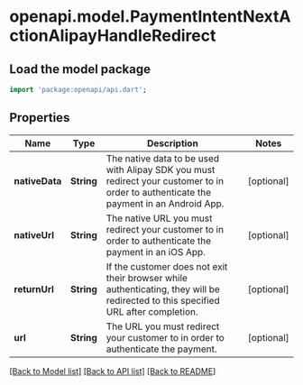 # openapi.model.PaymentIntentNextActionAlipayHandleRedirect

## Load the model package
```dart
import 'package:openapi/api.dart';
```

## Properties
Name | Type | Description | Notes
------------ | ------------- | ------------- | -------------
**nativeData** | **String** | The native data to be used with Alipay SDK you must redirect your customer to in order to authenticate the payment in an Android App. | [optional] 
**nativeUrl** | **String** | The native URL you must redirect your customer to in order to authenticate the payment in an iOS App. | [optional] 
**returnUrl** | **String** | If the customer does not exit their browser while authenticating, they will be redirected to this specified URL after completion. | [optional] 
**url** | **String** | The URL you must redirect your customer to in order to authenticate the payment. | [optional] 

[[Back to Model list]](../README.md#documentation-for-models) [[Back to API list]](../README.md#documentation-for-api-endpoints) [[Back to README]](../README.md)


